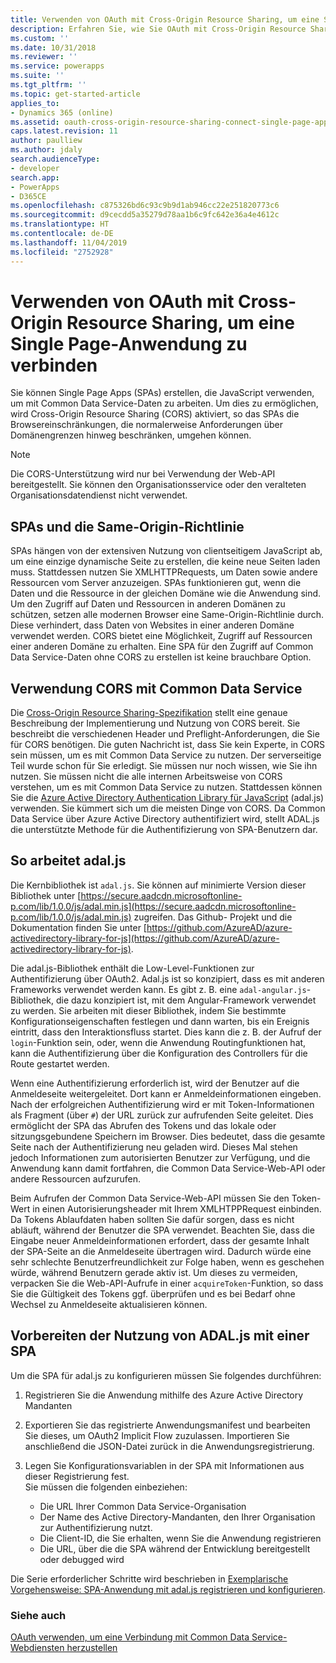 ```yaml
---
title: Verwenden von OAuth mit Cross-Origin Resource Sharing, um eine Single Page-Anwendung zu verbinden (Common Data Service) | Microsoft-Dokumentation
description: Erfahren Sie, wie Sie OAuth mit Cross-Origin Resource Sharing verwenden, um eine Single Page-Anwendung mit zu verbinden
ms.custom: ''
ms.date: 10/31/2018
ms.reviewer: ''
ms.service: powerapps
ms.suite: ''
ms.tgt_pltfrm: ''
ms.topic: get-started-article
applies_to:
- Dynamics 365 (online)
ms.assetid: oauth-cross-origin-resource-sharing-connect-single-page-application
caps.latest.revision: 11
author: paulliew
ms.author: jdaly
search.audienceType:
- developer
search.app:
- PowerApps
- D365CE
ms.openlocfilehash: c875326bd6c93c9b9d1ab946cc22e251820773c6
ms.sourcegitcommit: d9cecdd5a35279d78aa1b6c9fc642e36a4e4612c
ms.translationtype: HT
ms.contentlocale: de-DE
ms.lasthandoff: 11/04/2019
ms.locfileid: "2752928"
---
```

<!-- https://docs.microsoft.com/dynamics365/customer-engagement/developer/oauth-cross-origin-resource-sharing-connect-single-page-application 

-->
# <a name="use-oauth-with-cross-origin-resource-sharing-to-connect-a-single-page-application"></a>Verwenden von OAuth mit Cross-Origin Resource Sharing, um eine Single Page-Anwendung zu verbinden

Sie können Single Page Apps (SPAs) erstellen, die JavaScript verwenden, um mit Common Data Service-Daten zu arbeiten. Um dies zu ermöglichen, wird Cross-Origin Resource Sharing (CORS) aktiviert, so das SPAs die Browsereinschränkungen, die normalerweise Anforderungen über Domänengrenzen hinweg beschränken, umgehen können.  
  
> [!NOTE]
>  Die CORS-Unterstützung wird nur bei Verwendung der Web-API bereitgestellt. Sie können den Organisationsservice oder den veralteten Organisationsdatendienst nicht verwendet.  
  
<a name="bkmk_Spas_and_same_origin_policy"></a> 
  
## <a name="spas-and-same-origin-policy"></a>SPAs und die Same-Origin-Richtlinie  

SPAs hängen von der extensiven Nutzung von clientseitigem JavaScript ab, um eine einzige dynamische Seite zu erstellen, die keine neue Seiten laden muss. Stattdessen nutzen Sie XMLHTTPRequests, um Daten sowie andere Ressourcen vom Server anzuzeigen. SPAs funktionieren gut, wenn die Daten und die Ressource in der gleichen Domäne wie die Anwendung sind. Um den Zugriff auf Daten und Ressourcen in anderen Domänen zu schützen, setzen alle modernen Browser eine Same-Origin-Richtlinie durch. Diese verhindert, dass Daten von Websites in einer anderen Domäne verwendet werden. CORS bietet eine Möglichkeit, Zugriff auf Ressourcen einer anderen Domäne zu erhalten. Eine SPA für den Zugriff auf Common Data Service-Daten ohne CORS zu erstellen ist keine brauchbare Option.  
  
<a name="bkmk_use_cors"></a>

## <a name="use-cors-with-common-data-service"></a>Verwendung CORS mit Common Data Service 
 
Die [Cross-Origin Resource Sharing-Spezifikation](https://www.w3.org/TR/cors/) stellt eine genaue Beschreibung der Implementierung und Nutzung von CORS bereit. Sie beschreibt die verschiedenen Header und Preflight-Anforderungen, die Sie für CORS benötigen. Die guten Nachricht ist, dass Sie kein Experte, in CORS sein müssen, um es mit Common Data Service zu nutzen. Der serverseitige Teil wurde schon für Sie erledigt. Sie müssen nur noch wissen, wie Sie ihn nutzen.  Sie müssen nicht die alle internen Arbeitsweise von CORS verstehen, um es mit Common Data Service zu nutzen. Stattdessen können Sie die [Azure Active Directory Authentication Library für JavaScript](https://github.com/AzureAD/azure-activedirectory-library-for-js) (adal.js) verwenden. Sie kümmert sich um die meisten Dinge von CORS. Da Common Data Service über Azure Active Directory authentifiziert wird, stellt ADAL.js die unterstützte Methode für die Authentifizierung von SPA-Benutzern dar.  
  
<a name="bkmk_how_adaljs_works"></a>

## <a name="how-adaljs-works"></a>So arbeitet adal.js

Die Kernbibliothek ist `adal.js`. Sie können auf minimierte Version dieser Bibliothek unter [https://secure.aadcdn.microsoftonline-p.com/lib/1.0.0/js/adal.min.js](https://secure.aadcdn.microsoftonline-p.com/lib/1.0.0/js/adal.min.js) zugreifen. Das Github- Projekt und die Dokumentation finden Sie unter [https://github.com/AzureAD/azure-activedirectory-library-for-js](https://github.com/AzureAD/azure-activedirectory-library-for-js).  
  
Die adal.js-Bibliothek enthält die Low-Level-Funktionen zur Authentifizierung über OAuth2. Adal.js ist so konzipiert, dass es mit anderen Frameworks verwendet werden kann. Es gibt z. B. eine `adal-angular.js`-Bibliothek, die dazu konzipiert ist, mit dem Angular-Framework verwendet zu werden. Sie arbeiten mit dieser Bibliothek, indem Sie bestimmte Konfigurationseigenschaften festlegen und dann warten, bis ein Ereignis eintritt, dass den Interaktionsfluss startet. Dies kann die z. B. der Aufruf der `login`-Funktion sein, oder, wenn die Anwendung Routingfunktionen hat, kann die Authentifizierung über die Konfiguration des Controllers für die Route gestartet werden.  
  
Wenn eine Authentifizierung erforderlich ist, wird der Benutzer auf die Anmeldeseite weitergeleitet. Dort kann er Anmeldeinformationen eingeben. Nach der erfolgreichen Authentifizierung wird er mit Token-Informationen als Fragment (über `#`) der URL zurück zur aufrufenden Seite geleitet. Dies ermöglicht der SPA das Abrufen des Tokens und das lokale oder sitzungsgebundene Speichern im Browser. Dies bedeutet, dass die gesamte Seite nach der Authentifizierung neu geladen wird. Dieses Mal stehen jedoch Informationen zum autorisierten Benutzer zur Verfügung, und die Anwendung kann damit fortfahren, die Common Data Service-Web-API oder andere Ressourcen aufzurufen.  
  
Beim Aufrufen der Common Data Service-Web-API müssen Sie den Token-Wert in einen Autorisierungsheader mit Ihrem XMLHTPPRequest einbinden. Da Tokens Ablaufdaten haben sollten Sie dafür sorgen, dass es nicht abläuft, während der Benutzer die SPA verwendet. Beachten Sie, dass die Eingabe neuer Anmeldeinformationen erfordert, dass der gesamte Inhalt der SPA-Seite an die Anmeldeseite übertragen wird. Dadurch würde eine sehr schlechte Benutzerfreundlichkeit zur Folge haben, wenn es geschehen würde, während Benutzern gerade aktiv ist. Um dieses zu vermeiden, verpacken Sie die Web-API-Aufrufe in einer `acquireToken`-Funktion, so dass Sie die Gültigkeit des Tokens ggf. überprüfen und es bei Bedarf ohne Wechsel zu Anmeldeseite aktualisieren können.  
  
<a name="bkmk_preparing_to_use_adaljs"></a>

## <a name="preparing-to-use-adaljs-with-a-spa"></a>Vorbereiten der Nutzung von ADAL.js mit einer SPA

 Um die SPA für adal.js zu konfigurieren müssen Sie folgendes durchführen:  
  
1.  Registrieren Sie die Anwendung mithilfe des Azure Active Directory Mandanten  
2.  Exportieren Sie das registrierte Anwendungsmanifest und bearbeiten Sie dieses, um OAuth2 Implicit Flow zuzulassen. Importieren Sie anschließend die JSON-Datei zurück in die Anwendungsregistrierung.  
3.  Legen Sie Konfigurationsvariablen in der SPA mit Informationen aus dieser Registrierung fest.  
     Sie müssen die folgenden einbeziehen:  
  
    -   Die URL Ihrer Common Data Service-Organisation  
    -   Der Name des Active Directory-Mandanten, den Ihrer Organisation zur Authentifizierung nutzt.  
    -   Die Client-ID, die Sie erhalten, wenn Sie die Anwendung registrieren  
    -   Die URL, über die die SPA während der Entwicklung bereitgestellt oder debugged wird  


 Die Serie erforderlicher Schritte wird beschrieben in [Exemplarische Vorgehensweise: SPA-Anwendung mit adal.js registrieren und konfigurieren](walkthrough-registering-configuring-simplespa-application-adal-js.md).  
  
### <a name="see-also"></a>Siehe auch

[OAuth verwenden, um eine Verbindung mit Common Data Service-Webdiensten herzustellen](connect-web-services-using-oauth.md)   


